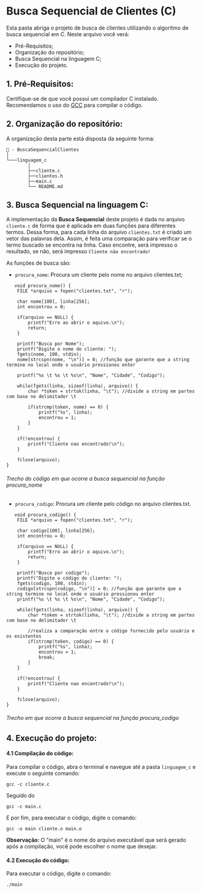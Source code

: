 # Busca Sequencial de Clientes (C)

Esta pasta abriga o projeto de busca de clientes utilizando o algoritmo de busca sequencial em C. Neste arquivo você verá:

- Pré-Requisitos;
- Organização do repositório;
- Busca Sequencial na linguagem C;
- Execução do projeto.

## 1. Pré-Requisitos:

Certifique-se de que você possui um compilador C instalado. Recomendamos o uso do [GCC](https://gcc.gnu.org/) para compilar o código.

## 2. Organização do repositório:

A organização desta parte está disposta da seguinte forma:

``` 
📁 - BuscaSequencialClientes
│
└───linguagem_c
        │
        ├──cliente.c
        ├──clientes.h
        ├──main.c
        └── README.md
```
## 3. Busca Sequencial na linguagem C:

A implementação da **Busca Sequencial** deste projeto é dada no arquivo `cliente.c` de forma que é aplicada em duas funções para diferentes termos. Dessa forma, para cada linha do arquivo `clientes.txt` é criado um vetor das palavras dela. Assim, é feita uma comparação para verificar se o termo buscado se encontra na linha. Caso encontre, será impresso o resultado, se não, será impresso `Cliente não encontrado!`

As funções de busca são:

- `procura_nome`: Procura um cliente pelo nome no arquivo clientes.txt;
```
   void procura_nome() {
    FILE *arquivo = fopen("clientes.txt", "r");
    
    char nome[100], linha[256];
    int encontrou = 0;

    if(arquivo == NULL) {
        printf("Erro ao abrir o aquivo.\n");
        return;
    }

    printf("Busca por Nome");
    printf("Digite o nome do cliente: ");
    fgets(nome, 100, stdin);
    nome[strcspn(nome, "\n")] = 0; //função que garante que a string termine no local onde o usuário pressionou enter

    printf("%s \t %s \t %s\n", "Nome", "Cidade", "Codigo");
    
    while(fgets(linha, sizeof(linha), arquivo)) {
        char *token = strtok(linha, "\t"); //divide a string em partes com base no delimitador \t

        if(strcmp(token, nome) == 0) {
            printf("%s", linha);
            encontrou = 1;
        }
    }

    if(!encontrou) {
        printf("Cliente nao encontrado!\n");
    }

    fclose(arquivo);
}
``` 
###### Trecho do código em que ocorre a busca sequencial na função procura_nome

- `procura_codigo`: Procura um cliente pelo código no arquivo clientes.txt.
```
   void procura_codigo() {
    FILE *arquivo = fopen("clientes.txt", "r");
    
    char codigo[100], linha[256];
    int encontrou = 0;

    if(arquivo == NULL) {
        printf("Erro ao abrir o aquivo.\n");
        return;
    }

    printf("Busca por codigo");
    printf("Digite o código do cliente: ");
    fgets(codigo, 100, stdin);
    codigo[strcspn(codigo, "\n")] = 0; //função que garante que a string termine no local onde o usuário pressionou enter
    printf("%s \t %s \t %s\n", "Nome", "Cidade", "Codigo");

    while(fgets(linha, sizeof(linha), arquivo)) {
        char *token = strtok(linha, "\t"); //divide a string em partes com base no delimitador \t
        
        //realiza a comparação entre o código fornecido pelo usuário e os existentes
        if(strcmp(token, codigo) == 0) {
            printf("%s", linha);
            encontrou = 1;
            break;
        }
    }

    if(!encontrou) {
        printf("Cliente nao encontrado!\n");
    }

    fclose(arquivo);
}
``` 
###### Trecho em que ocorre a busca sequencial na função procura_codigo

## 4. Execução do projeto:
#### 4.1 Compilação do código:
Para compilar o código, abra o terminal e navegue até a pasta `linguagem_c` e execute o seguinte comando:
```
gcc -c cliente.c 
```
Seguido do 
```
gcc -c main.c
```
E por fim, para executar o código, digite o comando:
```
gcc -o main cliente.o main.o
```
**Observação:** O  "main" é o nome do arquivo executável que será gerado após a compilação, você pode escolher o nome que desejar.

#### 4.2 Execução do código:
Para executar o código, digite o comando:
```
./main
```
